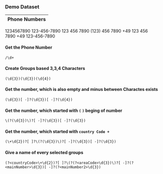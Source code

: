 ### Demo Dataset
| Phone Numbers |
| --- |
1234567890
123-456-7890
123 456 7890
(123) 456 7890
+49 123 456 7890
+49 123-456-7890

#### Get the Phone Number
`/\d+`

#### Create Groups based 3,3,4 Characters
`(\d{3})(\d{3})(\d{4})`

#### Get the number, which is also empty and minus between Charactes exists
`(\d{3})[ -]?(\d{3})[ -]?(\d{4})`

#### Get the number, which started with `(` `)` beging of number
`\(?(\d{3})\)?[ -]?(\d{3})[ -]?(\d{3})`

#### Get the number, which started with `country Code +`
`(\+\d{2})?[ ]?\(?(\d{3})\)?[ -]?(\d{3})[ -]?(\d{3})`

#### Give a name of every selected groups
`(?<countryCode>\+\d{2})?[ ]?\(?(?<areaCode>\d{3})\)?[ -]?(?<mainNumber>\d{3})[ -]?(?<mainNumber2>\d{3})`
